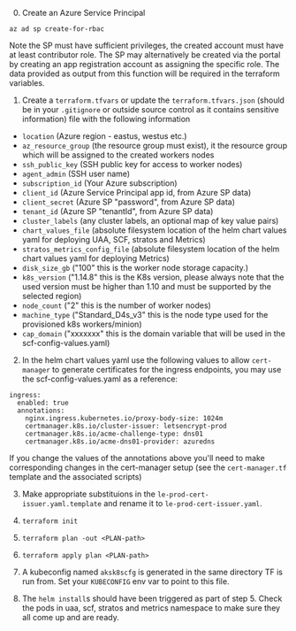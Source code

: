0. Create an Azure Service Principal
  ```
  az ad sp create-for-rbac
  ```
  Note the SP must have sufficient privileges, the created account must have at least contributor role. The SP may alternatively be created via the portal by creating an app
  registration account as assigning the specific role. The data provided as output from this function will be required in the terraform variables.

1. Create a `terraform.tfvars` or update the `terraform.tfvars.json` (should be in your `.gitignore` or outside source control as it contains sensitive information) file with the following information
  - `location` (Azure region - eastus, westus etc.)
  - `az_resource_group` (the resource group must exist), it the resource group which will be assigned to the created workers nodes
  - `ssh_public_key` (SSH public key for access to worker nodes)
  - `agent_admin` (SSH user name)
  - `subscription_id` (Your Azure subscription)
  - `client_id` (Azure Service Principal app id, from Azure SP data)  
  - `client_secret` (Azure SP "password", from Azure SP data)
  - `tenant_id` (Azure SP "tenantId", from Azure SP data)
  - `cluster_labels` (any cluster labels, an optional map of key value pairs)
  - `chart_values_file` (absolute filesystem location of the helm chart values yaml for deploying UAA, SCF, stratos and Metrics)
  - `stratos_metrics_config_file` (absolute filesystem location of the helm chart values yaml for deploying Metrics)
  - `disk_size_gb` ("100" this is the worker node storage capacity.)
  - `k8s_version` ("1.14.8" this is the K8s version, please always note that the used version must be higher than 1.10 and must be supported by the selected region)
  - `node_count` ("2" this is the number of worker nodes)
  - `machine_type` ("Standard_D4s_v3"  this is the node type used for the provisioned k8s workers/minion)
  - `cap_domain` ("xxxxxxx" this is the domain variable that will be used in the scf-config-values.yaml)

2. In the helm chart values yaml use the following values to allow `cert-manager` to generate certificates for the ingress endpoints, you may use the scf-config-values.yaml as a reference:

  ```
  ingress:
    enabled: true
    annotations:
      nginx.ingress.kubernetes.io/proxy-body-size: 1024m
      certmanager.k8s.io/cluster-issuer: letsencrypt-prod
      certmanager.k8s.io/acme-challenge-type: dns01
      certmanager.k8s.io/acme-dns01-provider: azuredns
  ```

  If you change the values of the annotations above you'll need to make corresponding changes in the cert-manager setup (see the `cert-manager.tf` template and the associated scripts)

3. Make appropriate substituions in the `le-prod-cert-issuer.yaml.template` and rename it to `le-prod-cert-issuer.yaml`.

4. `terraform init`

5. `terraform plan -out <PLAN-path>`

6. `terraform apply plan <PLAN-path>`

7. A kubeconfig named `aksk8scfg` is generated in the same directory TF is run from. Set your `KUBECONFIG` env var to point to this file.

8. The `helm install`s should have been triggered as part of step 5. Check the pods in uaa, scf, stratos and metrics namespace to make sure they all come up and are ready.
